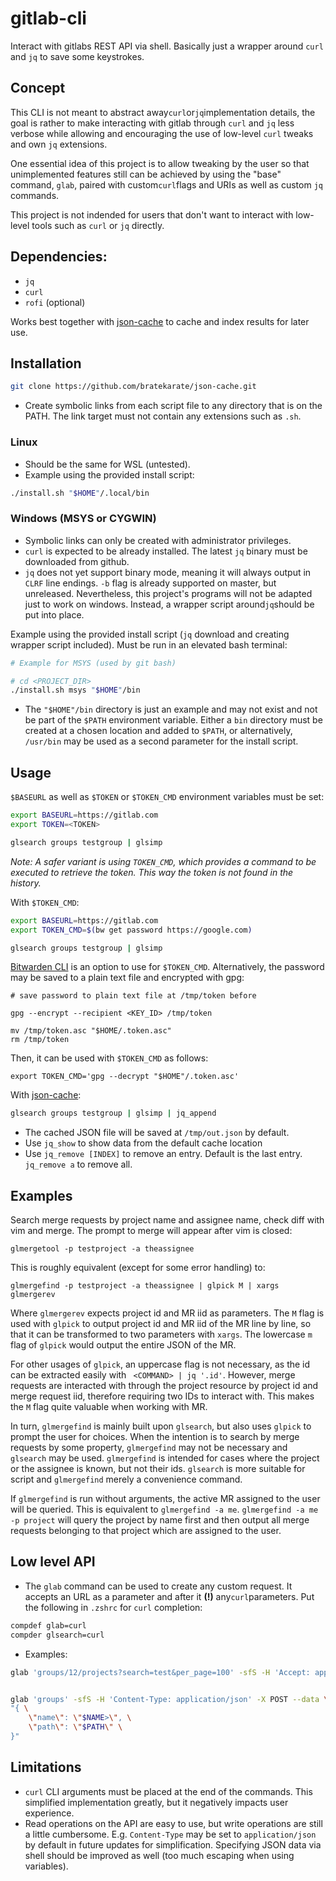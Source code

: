 # gitlab-cli

Interact with gitlabs REST API via shell. Basically just a wrapper around `curl` and `jq` to save some keystrokes. 

## Concept
This CLI is not meant to abstract away`curl`or`jq`implementation details, the goal is rather to make interacting with gitlab through `curl` and `jq` less verbose while allowing and encouraging the use of low-level `curl` tweaks and own `jq` extensions.

One essential idea of this project is to allow tweaking by the user so that unimplemented features still can be achieved by using the "base" command, `glab`, paired with custom`curl`flags and URIs as well as custom `jq` commands.

This project is not indended for users that don't want to interact with low-level tools such as `curl` or `jq` directly.

## Dependencies:
  - `jq`
  - `curl` 
  - `rofi` (optional)

Works best together with [json-cache](https://github.com/bratekarate/json-cache) to cache and index results for later use.

## Installation

```sh
git clone https://github.com/bratekarate/json-cache.git
```
- Create symbolic links from each script file to any directory that is on the PATH. The link target must not contain any extensions such as `.sh`.

### Linux
- Should be the same for WSL (untested).
- Example using the provided install script:
```sh
./install.sh "$HOME"/.local/bin
```

### Windows (MSYS or CYGWIN)
- Symbolic links can only be created with administrator privileges.
- `curl` is expected to be already installed. The latest `jq` binary must be downloaded from github.
- `jq` does not yet support binary mode, meaning it will always output in `CLRF` line endings. `-b` flag is already supported on master, but unreleased. Nevertheless, this project's programs will not be adapted just to work on windows. Instead, a wrapper script around`jq`should be put into place.

Example using the provided install script (`jq` download and creating wrapper script included). Must be run in an elevated bash terminal:
```sh
# Example for MSYS (used by git bash)

# cd <PROJECT_DIR>
./install.sh msys "$HOME"/bin
```
- The `"$HOME"/bin` directory is just an example and may not exist and not be part of the `$PATH` environment variable. Either a `bin` directory must be created at a chosen location and added to `$PATH`, or alternatively, `/usr/bin` may be used as a second parameter for the install script.

## Usage

`$BASEURL` as well as `$TOKEN` or `$TOKEN_CMD` environment variables must be set:
```sh
export BASEURL=https://gitlab.com
export TOKEN=<TOKEN>

glsearch groups testgroup | glsimp
```
*Note: A safer variant is using `TOKEN_CMD`, which provides a command to be executed to retrieve the token. This way the token is not found in the history.*

With `$TOKEN_CMD`:
```sh
export BASEURL=https://gitlab.com
export TOKEN_CMD=$(bw get password https://google.com)

glsearch groups testgroup | glsimp
```
[Bitwarden CLI](https://bitwarden.com/help/article/cli/#download-and-install) is an option to use for `$TOKEN_CMD`. Alternatively, the password may be saved to a plain text file and encrypted with gpg:
```
# save password to plain text file at /tmp/token before

gpg --encrypt --recipient <KEY_ID> /tmp/token

mv /tmp/token.asc "$HOME/.token.asc"
rm /tmp/token
```
Then, it can be used with `$TOKEN_CMD` as follows:
```
export TOKEN_CMD='gpg --decrypt "$HOME"/.token.asc'
```

With [json-cache](https://github.com/bratekarate/json-cache):
```sh
glsearch groups testgroup | glsimp | jq_append
```
- The cached JSON file will be saved at `/tmp/out.json` by default.
- Use `jq_show` to show data from the default cache location
- Use `jq_remove [INDEX]` to remove an entry. Default is the last entry. `jq_remove a` to remove all.

## Examples
Search merge requests by project name and assignee name, check diff with vim and
merge. The prompt to merge will appear after vim is closed:
```
glmergetool -p testproject -a theassignee 
```
This is roughly equivalent (except for some error handling) to:

```
glmergefind -p testproject -a theassignee | glpick M | xargs glmergerev
```
Where `glmergerev` expects project id and MR iid as parameters. The `M`
flag is used with `glpick` to output project id and MR iid of the MR line
by line, so that it can be transformed to two parameters with `xargs`. The
lowercase `m` flag of `glpick` would output the entire JSON of the MR.

For other usages of `glpick`, an uppercase flag is not necessary, as the id
can be extracted easily with ` <COMMAND> | jq '.id'`. However, merge requests
are interacted with through the project resource by project id and merge
request iid, therefore requiring two IDs to interact with. This makes the `M`
flag quite valuable when working with MR.

In turn, `glmergefind` is mainly built upon `glsearch`, but also uses `glpick`
to prompt the user for choices. When the intention is to search by merge
requests by some property, `glmergefind` may not be necessary and `glsearch`
may be used. `glmergefind` is intended for cases where the project or the
assignee is known, but not their ids. `glsearch` is more suitable for script
and `glmergefind` merely a convenience command.

If `glmergefind` is run without arguments, the active MR assigned to the user
will be queried. This is  equivalent to `glmergefind -a me`. `glmergefind -a me
-p project` will query the project by name first and then output all merge
requests belonging to that project which are assigned to the user.


## Low level API
- The `glab` command can be used to create any custom request. It accepts an URL as a parameter and after it **(!)** any`curl`parameters. Put the following in `.zshrc` for `curl` completion:
```zsh
compdef glab=curl
compder glsearch=curl
```
- Examples:
```sh
glab 'groups/12/projects?search=test&per_page=100' -sfS -H 'Accept: application/json' 
```
```sh

glab 'groups' -sfS -H 'Content-Type: application/json' -X POST --data \
"{ \
    \"name\": \"$NAME>\", \
    \"path\": \"$PATH\" \
}"
```

## Limitations

- `curl` CLI arguments must be placed at the end of the commands. This simplified implementation greatly, but it negatively impacts user experience.
- Read operations on the API are easy to use, but write operations are still a little cumbersome. E.g. `Content-Type` may be set to `application/json` by default in future updates for simplification. Specifying JSON data via shell should be improved as well (too much escaping when using variables).

